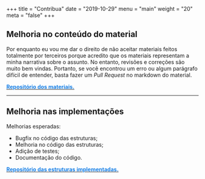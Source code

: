 +++
title = "Contribua"
date = "2019-10-29"
menu = "main"
weight = "20"
meta = "false"
+++

## Melhoria no conteúdo do material

Por enquanto eu vou me dar o direito de não aceitar materiais feitos totalmente
por terceiros porque acredito que os materiais representam a minha narrativa sobre
o assunto. No entanto, revisões e correções são muito bem vindas. Portanto, se você encontrou um erro ou algum parágrafo difícil de entender, basta fazer um *Pull Request* no markdown do material.

<aside><i class="fab fa-github fa-lg" aria-hidden="true"> </i> <a href="https://github.com/joaoarthurbm/eda/tree/master/content/posts"> <font color="#1980e6"> <b>Repositório dos materiais.</b></font></a></aside>

***

## Melhoria nas implementações

Melhorias esperadas:

* Bugfix no código das estruturas;
* Melhoria no código das estruturas;
* Adição de testes;
* Documentação do código.

<aside><i class="fab fa-github fa-lg" aria-hidden="true"> </i> <a href="https://github.com/joaoarthurbm/eda-implementacoes/"> <font color="#1980e6"> <b>Repositório das estruturas implementadas.</b></font></a></aside>
